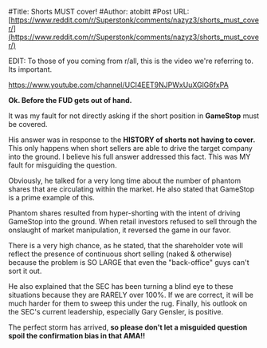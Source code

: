 #Title: Shorts MUST cover!
#Author: atobitt
#Post URL: [https://www.reddit.com/r/Superstonk/comments/nazyz3/shorts_must_cover/](https://www.reddit.com/r/Superstonk/comments/nazyz3/shorts_must_cover/)


EDIT: To those of you coming from r/all, this is the video we're referring to. Its important. 

https://www.youtube.com/channel/UCI4EET9NJPWxUuXGlG6fxPA

**Ok. Before the FUD gets out of hand.**

It was my fault for not directly asking if the short position in **GameStop** must be covered. 

His answer was in response to the **HISTORY of shorts not having to cover.** This only happens when short sellers are able to drive the target company into the ground. I believe his full answer addressed this fact. This was MY fault for misguiding the question.  

Obviously, he talked for a very long time about the number of phantom shares that are circulating within the market. He also stated that GameStop is a prime example of this. 

Phantom shares resulted from hyper-shorting with the intent of driving GameStop into the ground. When retail investors refused to sell through the onslaught of market manipulation, it reversed the game in our favor. 

There is a very high chance, as he stated, that the shareholder vote will reflect the presence of continuous short selling (naked & otherwise) because the problem is SO LARGE that even the "back-office" guys can't sort it out. 

He also explained that the SEC has been turning a blind eye to these situations because they are RARELY over 100%. If we are correct, it will be much harder for them to sweep this under the rug. Finally, his outlook on the SEC's current leadership, especially Gary Gensler, is positive. 

The perfect storm has arrived, **so please don't let a misguided question spoil the confirmation bias in that AMA!!**